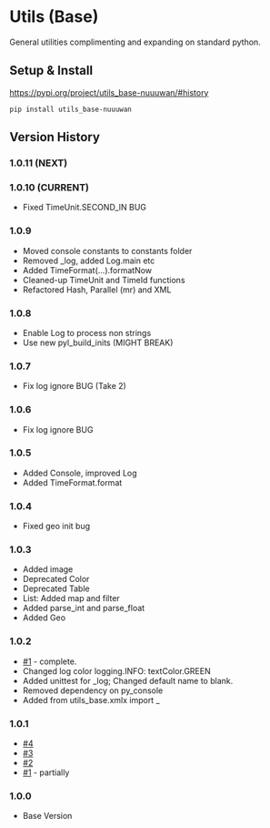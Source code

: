 # Utils (Base)

General utilities complimenting and expanding on standard python.

## Setup & Install

https://pypi.org/project/utils_base-nuuuwan/#history

```
pip install utils_base-nuuuwan
```

## Version History

### 1.0.11 (NEXT)

### 1.0.10 (CURRENT)

* Fixed TimeUnit.SECOND_IN BUG

### 1.0.9

* Moved console constants to constants folder
* Removed _log, added Log.main etc
* Added TimeFormat(...).formatNow
* Cleaned-up TimeUnit and TimeId functions
* Refactored Hash, Parallel (mr) and XML

### 1.0.8

* Enable Log to process non strings
* Use new pyl_build_inits (MIGHT BREAK)

### 1.0.7

* Fix log ignore BUG (Take 2)

### 1.0.6

* Fix log ignore BUG

### 1.0.5

* Added Console, improved Log
* Added TimeFormat.format

### 1.0.4

* Fixed geo init bug

### 1.0.3

* Added image
* Deprecated Color
* Deprecated Table
* List: Added map and filter
* Added parse_int and parse_float
* Added Geo

### 1.0.2

* [#1](https://github.com/nuuuwan/utils_base/issues/1) - complete.
* Changed log color logging.INFO: textColor.GREEN
* Added unittest for _log; Changed default name to blank.
* Removed dependency on py_console
* Added from utils_base.xmlx import _

### 1.0.1

* [#4](https://github.com/nuuuwan/utils_base/issues/4)
* [#3](https://github.com/nuuuwan/utils_base/issues/3)
* [#2](https://github.com/nuuuwan/utils_base/issues/2)
* [#1](https://github.com/nuuuwan/utils_base/issues/1) - partially

### 1.0.0

* Base Version